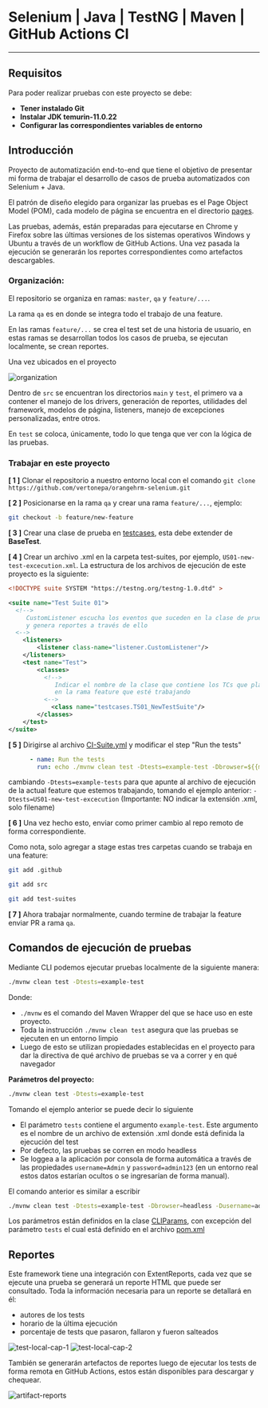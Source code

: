 # Selenium | Java | TestNG | Maven | GitHub Actions CI

---

## Requisitos
Para poder realizar pruebas con este proyecto se debe:

- **Tener instalado Git**
- **Instalar JDK temurin-11.0.22**
- **Configurar las correspondientes variables de entorno**


## Introducción

Proyecto de automatización end-to-end que tiene el objetivo de presentar 
mi forma de trabajar el desarrollo de casos de prueba automatizados con Selenium + Java.

El patrón de diseño elegido para organizar las pruebas es el Page Object
Model (POM), cada modelo de página se encuentra en el directorio
[pages](src/main/java/pages).

Las pruebas, además, están preparadas para ejecutarse en Chrome
y Firefox sobre las últimas versiones de los sistemas operativos
Windows y Ubuntu a través de un workflow de GitHub Actions. 
Una vez pasada la ejecución se generarán
los reportes correspondientes como artefactos descargables.


### Organización:

El repositorio se organiza en ramas: `master`, `qa` y `feature/...`.

La rama `qa` es en donde se integra todo el trabajo de una feature.

En las ramas `feature/...` se crea el test set de una historia de usuario,
en estas ramas se desarrollan todos los casos de prueba, se ejecutan localmente,
se crean reportes.

Una vez ubicados en el proyecto

![organization](https://i.postimg.cc/4NPRWrRy/organization.png)

Dentro de `src` se encuentran los directorios `main` y `test`, el primero
va a contener el manejo de los drivers, generación de reportes,
utilidades del framework, modelos de página,
listeners, manejo de excepciones personalizadas, entre otros.

En `test` se coloca, únicamente, todo lo que tenga que ver
con la lógica de las pruebas.



### Trabajar en este proyecto

**[ 1 ]** Clonar el repositorio a nuestro entorno local con el comando `git clone https://github.com/vertonepa/orangehrm-selenium.git`

**[ 2 ]** Posicionarse en la rama `qa` y crear una rama `feature/...`, ejemplo:
``` bash
git checkout -b feature/new-feature
```

**[ 3 ]** Crear una clase de prueba en [testcases](src/test/java/testcases), esta debe extender
de **BaseTest**.

**[ 4 ]** Crear un archivo .xml en la carpeta test-suites, por ejemplo, `US01-new-test-excecution.xml`.
La estructura de los archivos de ejecución de este proyecto es la siguiente:
```xml
<!DOCTYPE suite SYSTEM "https://testng.org/testng-1.0.dtd" >

<suite name="Test Suite 01">
  <!-->
     CustomListener escucha los eventos que suceden en la clase de prueba 
     y genera reportes a través de ello
  <-->
    <listeners>
        <listener class-name="listener.CustomListener"/>
    </listeners>
    <test name="Test">
        <classes>
          <!-->
             Indicar el nombre de la clase que contiene los TCs que planea ejecutar
             en la rama feature que esté trabajando
          <-->
            <class name="testcases.TS01_NewTestSuite"/>
        </classes>
    </test>
</suite>
```

**[ 5 ]** Dirigirse al archivo [CI-Suite.yml](.github/workflows/CI-Suite.yml) y modificar el step "Run the tests"
```yaml
      - name: Run the tests
        run: echo ./mvnw clean test -Dtests=example-test -Dbrowser=${{matrix.browser}} -Dusername=${{secrets.USERNAME}} -Dpassword=${{secrets.PASSWORD}
```
cambiando `-Dtests=example-tests` para que apunte al archivo de ejecución de la
actual feature que estemos trabajando, tomando el ejemplo anterior: `-Dtests=US01-new-test-excecution` (Importante: NO indicar la extensión .xml, solo filename)

**[ 6 ]** Una vez hecho esto, enviar como primer cambio al repo remoto de forma correspondiente.

Como nota, solo agregar a stage estas tres carpetas cuando se trabaja en una feature:
```bash 
git add .github
```
```bash 
git add src
```
```bash 
git add test-suites
```

**[ 7 ]** Ahora trabajar normalmente, cuando termine de trabajar la feature 
enviar PR a rama `qa`.



## Comandos de ejecución de pruebas

Mediante CLI podemos ejecutar pruebas localmente de la
siguiente manera:
```bash
./mvnw clean test -Dtests=example-test
```
Donde:
- `./mvnw` es el comando del Maven Wrapper del que se hace uso
  en este proyecto.
- Toda la instrucción `./mvnw clean test` asegura que las pruebas se ejecuten en un entorno limpio
- Luego de esto se utilizan propiedades establecidas en el proyecto para
  dar la directiva de qué archivo de pruebas se va a correr y en qué navegador

**Parámetros del proyecto:**
```bash
./mvnw clean test -Dtests=example-test
```
Tomando el ejemplo anterior se puede decir lo siguiente
- El parámetro `tests` contiene el argumento `example-test`. Este argumento
  es el nombre de un archivo de extensión .xml donde está definida la ejecución
  del test
- Por defecto, las pruebas se corren en modo headless
- Se loggea a la aplicación por consola de forma automática a través de las
  propiedades `username=Admin` y `password=admin123` (en un entorno real estos datos estarían ocultos
  o se ingresarían de forma manual).

<p>El comando anterior es similar a escribir</p>

```bash
./mvnw clean test -Dtests=example-test -Dbrowser=headless -Dusername=admin -Dpassword=admin123
```

Los parámetros están definidos en la clase [CLIParams](src/main/java/runner/CLIParams.java), con excepción del
parámetro `tests` el cual está definido en el archivo [pom.xml](pom.xml)


## Reportes

Este framework tiene una integración con ExtentReports, cada vez
que se ejecute una prueba se generará un reporte HTML que puede ser
consultado.
Toda la información necesaria para un reporte se detallará en él:
- autores de los tests
- horario de la última ejecución
- porcentaje de tests que pasaron, fallaron y fueron salteados

![test-local-cap-1](https://i.postimg.cc/VvFBvTZS/test-local-cap-1.png)
![test-local-cap-2](https://i.postimg.cc/prvJ2xCb/test-local-cap-2.png)

También se generarán artefactos de reportes luego de ejecutar los
tests de forma remota en GitHub Actions, estos están disponibles para
descargar y chequear.

![artifact-reports](https://i.postimg.cc/QNgqf9NX/artifact-reports.png)
